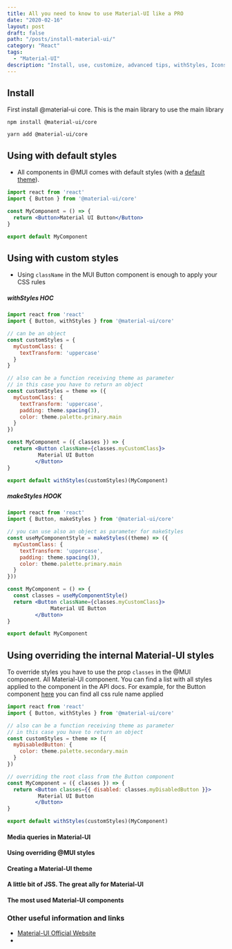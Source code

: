 ```yaml
---
title: All you need to know to use Material-UI like a PRO
date: "2020-02-16"
layout: post
draft: false
path: "/posts/install-material-ui/"
category: "React"
tags:
  - "Material-UI"
description: "Install, use, customize, advanced tips, withStyles, Icons, Theme, JSS, Tricks and Tips to start using Material-UI right now"
---
```


## Install
First install @material-ui core. This is the main library to use the main library

```shell 
npm install @material-ui/core
```

```shell 
yarn add @material-ui/core
```

## Using with default styles
- All components in @MUI comes with default styles (with a [default theme](https://material-ui.com/customization/default-theme/)).

```jsx
import react from 'react'
import { Button } from '@material-ui/core'

const MyComponent = () => {
  return <Button>Material UI Button</Button>
}

export default MyComponent
```

## Using with custom styles
- Using `className` in the MUI Button component is enough to apply your CSS rules

##### withStyles HOC
```jsx
import react from 'react'
import { Button, withStyles } from '@material-ui/core'

// can be an object
const customStyles = {
  myCustomClass: {
    textTransform: 'uppercase'
  }
}

// also can be a function receiving theme as parameter
// in this case you have to return an object
const customStyles = theme => ({
  myCustomClass: {
    textTransform: 'uppercase',
    padding: theme.spacing(3),
    color: theme.palette.primary.main
  }
})

const MyComponent = ({ classes }) => {
  return <Button className={classes.myCustomClass}>
          Material UI Button
         </Button>
}

export default withStyles(customStyles)(MyComponent)
```

##### makeStyles HOOK
```jsx
import react from 'react'
import { Button, makeStyles } from '@material-ui/core'

// you can use also an object as parameter for makeStyles
const useMyComponentStyle = makeStyles((theme) => ({
  myCustomClass: {
    textTransform: 'uppercase',
    padding: theme.spacing(3),
    color: theme.palette.primary.main
  }
}))

const MyComponent = () => {
  const classes = useMyComponentStyle()
  return <Button className={classes.myCustomClass}>
              Material UI Button
         </Button>
}

export default MyComponent
```

## Using overriding the internal Material-UI styles
To override styles you have to use the prop `classes` in the @MUI component. All Material-UI component.
You can find a list with all styles applied to the component in the API docs. For example, for the Button component [here](https://material-ui.com/api/button/#css) you can find all css rule name applied

```jsx
import react from 'react'
import { Button, withStyles } from '@material-ui/core'

// also can be a function receiving theme as parameter
// in this case you have to return an object
const customStyles = theme => ({
  myDisabledButton: {
    color: theme.palette.secondary.main
  }
})

// overriding the root class from the Button component
const MyComponent = ({ classes }) => {
  return <Button classes={{ disabled: classes.myDisabledButton }}>
          Material UI Button
         </Button>
}

export default withStyles(customStyles)(MyComponent)
```

#### Media queries in Material-UI

#### Using overriding @MUI styles

#### Creating a Material-UI theme

#### A little bit of JSS. The great ally for Material-UI

#### The most used Material-UI components


### Other useful information and links
* [Material-UI Official Website](https://material-ui.com/)
* 
